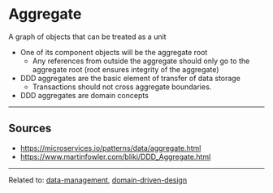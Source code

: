 # Aggregate
A graph of objects that can be treated as a unit
* One of its component objects will be the aggregate root
	* Any references from outside the aggregate should only go to the aggregate root (root ensures integrity of the aggregate)
* DDD aggregates are the basic element of transfer of data storage
	* Transactions should not cross aggregate boundaries.
* DDD aggregates are domain concepts

<hr>

## Sources
* https://microservices.io/patterns/data/aggregate.html
* https://www.martinfowler.com/bliki/DDD_Aggregate.html


<hr>

Related to: [data-management](data-management.md), [domain-driven-design](domain-driven-design)
